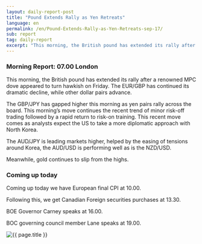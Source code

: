 ```yaml
---
layout: daily-report-post
title: "Pound Extends Rally as Yen Retreats"
language: en
permalink: /en/Pound-Extends-Rally-as-Yen-Retreats-sep-17/
sub: report
tag: daily-report
excerpt: "This morning, the British pound has extended its rally after a renowned MPC dove appeared to turn hawkish on Friday. The EUR/GBP has continued its dramatic decline, while other dollar pairs advance ..."
---
```

### Morning Report: 07.00 London

This morning, the British pound has extended its rally after a renowned MPC dove appeared to turn hawkish on Friday. The EUR/GBP has continued its dramatic decline, while other dollar pairs advance. 

The GBP/JPY has gapped higher this morning as yen pairs rally across the board. This morning’s move continues the recent trend of minor risk-off trading followed by a rapid return to risk-on training. This recent move comes as analysts expect the US to take a more diplomatic approach with North Korea. 

The AUD/JPY is leading markets higher, helped by the easing of tensions around Korea, the AUD/USD is performing well as is the NZD/USD.

Meanwhile, gold continues to slip from the highs. 

### Coming up today 

Coming up today we have European final CPI at 10.00. 

Following this, we get Canadian Foreign securities purchases at 13.30. 

BOE Governor Carney speaks at 16.00. 

BOC governing council member Lane speaks at 19.00.

<p><img src="{{ "/assets/images/daily-report/2017-09-18_07-30-19.jpg" | relative_url }}" alt="{{ page.title }}" title="{{ page.title }}"></p>